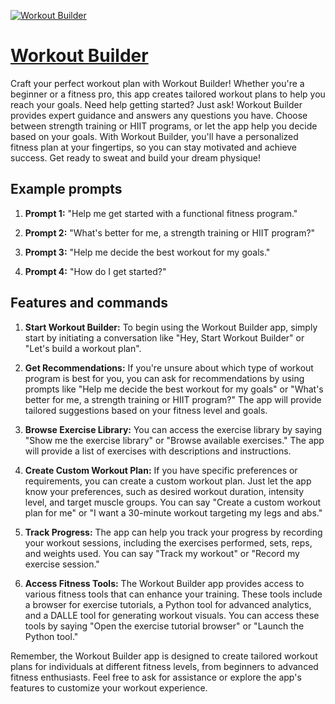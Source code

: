 [![Workout Builder](https://files.oaiusercontent.com/file-4tWYOi92lN6Mrk5KGu7OlQdc?se=2123-10-17T19%3A09%3A00Z&sp=r&sv=2021-08-06&sr=b&rscc=max-age%3D31536000%2C%20immutable&rscd=attachment%3B%20filename%3Db5289596-5d1a-4ddf-8139-aead49c493b7.webp&sig=lKhqEsD58G0MwjJDD50R88WNoTjijo5Z4JniSGtAioM%3D)](https://chat.openai.com/g/g-OvZApy32I-workout-builder)

# [Workout Builder](https://chat.openai.com/g/g-OvZApy32I-workout-builder)

Craft your perfect workout plan with Workout Builder! Whether you're a beginner or a fitness pro, this app creates tailored workout plans to help you reach your goals. Need help getting started? Just ask! Workout Builder provides expert guidance and answers any questions you have. Choose between strength training or HIIT programs, or let the app help you decide based on your goals. With Workout Builder, you'll have a personalized fitness plan at your fingertips, so you can stay motivated and achieve success. Get ready to sweat and build your dream physique!

## Example prompts

1. **Prompt 1:** "Help me get started with a functional fitness program."

2. **Prompt 2:** "What's better for me, a strength training or HIIT program?"

3. **Prompt 3:** "Help me decide the best workout for my goals."

4. **Prompt 4:** "How do I get started?"

## Features and commands

1. **Start Workout Builder:** To begin using the Workout Builder app, simply start by initiating a conversation like "Hey, Start Workout Builder" or "Let's build a workout plan".

2. **Get Recommendations:** If you're unsure about which type of workout program is best for you, you can ask for recommendations by using prompts like "Help me decide the best workout for my goals" or "What's better for me, a strength training or HIIT program?" The app will provide tailored suggestions based on your fitness level and goals.

3. **Browse Exercise Library:** You can access the exercise library by saying "Show me the exercise library" or "Browse available exercises." The app will provide a list of exercises with descriptions and instructions.

4. **Create Custom Workout Plan:** If you have specific preferences or requirements, you can create a custom workout plan. Just let the app know your preferences, such as desired workout duration, intensity level, and target muscle groups. You can say "Create a custom workout plan for me" or "I want a 30-minute workout targeting my legs and abs."

5. **Track Progress:** The app can help you track your progress by recording your workout sessions, including the exercises performed, sets, reps, and weights used. You can say "Track my workout" or "Record my exercise session."

6. **Access Fitness Tools:** The Workout Builder app provides access to various fitness tools that can enhance your training. These tools include a browser for exercise tutorials, a Python tool for advanced analytics, and a DALLE tool for generating workout visuals. You can access these tools by saying "Open the exercise tutorial browser" or "Launch the Python tool."

Remember, the Workout Builder app is designed to create tailored workout plans for individuals at different fitness levels, from beginners to advanced fitness enthusiasts. Feel free to ask for assistance or explore the app's features to customize your workout experience.
